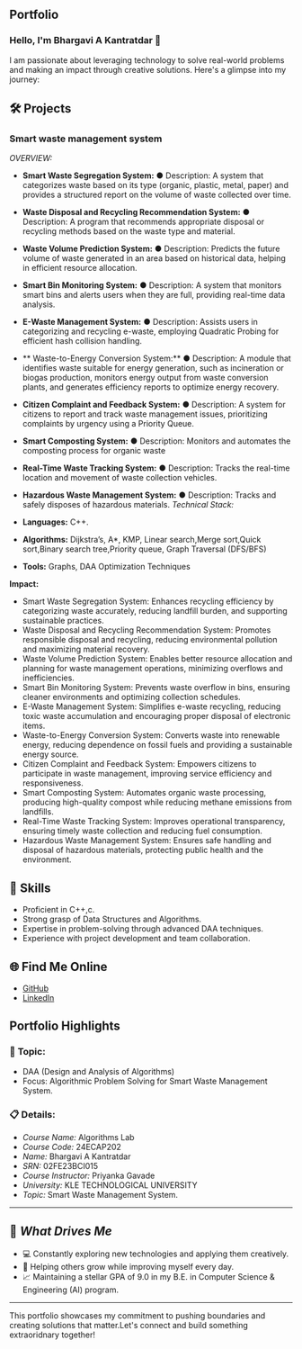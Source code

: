 ## **Portfolio**

### Hello, I'm Bhargavi A Kantratdar 👋

I am passionate about leveraging technology to solve real-world problems and making an impact through creative solutions. 
Here's a glimpse into my journey:  


## 🛠 Projects

### **Smart waste management system** 

*OVERVIEW:*  

- **Smart Waste Segregation System:**
● Description: A system that categorizes waste based on its type (organic, plastic, metal,
paper) and provides a structured report on the volume of waste collected over time.

- **Waste Disposal and Recycling Recommendation System:**
● Description: A program that recommends appropriate disposal or recycling methods
based on the waste type and material.
- **Waste Volume Prediction System:**
● Description: Predicts the future volume of waste generated in an area based on
historical data, helping in efficient resource allocation.
- **Smart Bin Monitoring System:**
● Description: A system that monitors smart bins and alerts users when they are full,
providing real-time data analysis.
-  **E-Waste Management System:**
● Description: Assists users in categorizing and recycling e-waste, employing Quadratic
Probing for efficient hash collision handling.
- ** Waste-to-Energy Conversion System:**
● Description: A module that identifies waste suitable for energy generation, such as
incineration or biogas production, monitors energy output from waste conversion plants,
and generates efficiency reports to optimize energy recovery.
-  **Citizen Complaint and Feedback System:**
● Description: A system for citizens to report and track waste management issues,
prioritizing complaints by urgency using a Priority Queue.
-  **Smart Composting System:**
● Description: Monitors and automates the composting process for organic waste
-  **Real-Time Waste Tracking System:**
● Description: Tracks the real-time location and movement of waste collection vehicles.
-  **Hazardous Waste Management System:**
● Description: Tracks and safely disposes of hazardous materials.
*Technical Stack:*  

- **Languages:** C++. 
- **Algorithms:** Dijkstra’s, A*, KMP, Linear search,Merge sort,Quick sort,Binary search tree,Priority queue, Graph Traversal (DFS/BFS)
- **Tools:** Graphs, DAA Optimization Techniques  

**Impact:** 

- Smart Waste Segregation System: Enhances recycling efficiency by categorizing waste accurately, reducing landfill burden, and supporting sustainable practices.
- Waste Disposal and Recycling Recommendation System: Promotes responsible disposal and recycling, reducing environmental pollution and maximizing material recovery.
- Waste Volume Prediction System: Enables better resource allocation and planning for waste management operations, minimizing overflows and inefficiencies.
- Smart Bin Monitoring System: Prevents waste overflow in bins, ensuring cleaner environments and optimizing collection schedules.
- E-Waste Management System: Simplifies e-waste recycling, reducing toxic waste accumulation and encouraging proper disposal of electronic items.
- Waste-to-Energy Conversion System: Converts waste into renewable energy, reducing dependence on fossil fuels and providing a sustainable energy source.
- Citizen Complaint and Feedback System: Empowers citizens to participate in waste management, improving service efficiency and responsiveness.
- Smart Composting System: Automates organic waste processing, producing high-quality compost while reducing methane emissions from landfills.
- Real-Time Waste Tracking System: Improves operational transparency, ensuring timely waste collection and reducing fuel consumption.
- Hazardous Waste Management System: Ensures safe handling and disposal of hazardous materials, protecting public health and the environment.

## 🚀 **Skills**

- Proficient in C++,c. 
- Strong grasp of Data Structures and Algorithms.  
- Expertise in problem-solving through advanced DAA techniques.  
- Experience with project development and team collaboration.  


## 🌐 **Find Me Online**

- [GitHub](https://github.com/BhargaviAK/topic.github.io/edit/main/README.md)
- [LinkedIn](https://www.linkedin.com/in/bhargavi-k-370658306/)

## Portfolio Highlights

### 🎯 **Topic:** 

- DAA (Design and Analysis of Algorithms)  
- Focus: Algorithmic Problem Solving for Smart Waste Management System.

### 📋 **Details:**

- *Course Name:* Algorithms Lab 
- *Course Code:* 24ECAP202  
- *Name:* Bhargavi A Kantratdar 
- *SRN:* 02FE23BCI015  
- *Course Instructor:* Priyanka Gavade  
- *University:* KLE TECHNOLOGICAL UNIVERSITY
- *Topic:* Smart Waste Management System.

---

## 🎨 *What Drives Me*  
- 💻 Constantly exploring new technologies and applying them creatively.  
- 🤝 Helping others grow while improving myself every day.  
- 📈 Maintaining a stellar GPA of 9.0 in my B.E. in Computer Science & Engineering (AI) program.  

---

This portfolio showcases my commitment to pushing boundaries and creating solutions that matter.Let's connect and build something extraoridnary together!
